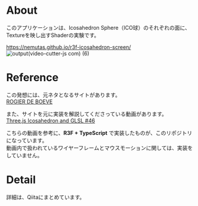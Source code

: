 # About
このアプリケーションは、Icosahedron Sphere（ICO球）のそれぞれの面に、Textureを映し出すShaderの実験です。

https://nemutas.github.io/r3f-icosahedron-screen/
![output(video-cutter-js com) (6)](https://user-images.githubusercontent.com/46724121/148182033-b4c93a2a-d049-43db-92a9-f1172017be82.gif)

# Reference
この発想には、元ネタとなるサイトがあります。<br>
[ROGIER DE BOEVE](https://rogierdeboeve.com/)

また、サイトを元に実装を解説してくださっている動画があります。<br>
[Three.js Icosahedron and GLSL #46](https://www.youtube.com/watch?v=dyvhB6UVxwE)

こちらの動画を参考に、**R3F + TypeScript** で実装したものが、このリポジトリになっています。<br>
動画内で扱われているワイヤーフレームとマウスモーションに関しては、実装をしていません。

# Detail
詳細は、Qiitaにまとめています。
